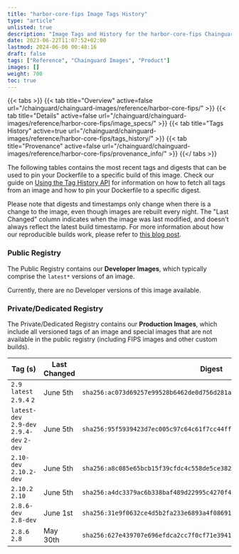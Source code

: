 ```yaml
---
title: "harbor-core-fips Image Tags History"
type: "article"
unlisted: true
description: "Image Tags and History for the harbor-core-fips Chainguard Image"
date: 2023-06-22T11:07:52+02:00
lastmod: 2024-06-06 00:48:16
draft: false
tags: ["Reference", "Chainguard Images", "Product"]
images: []
weight: 700
toc: true
---
```


{{< tabs >}}
{{< tab title="Overview" active=false url="/chainguard/chainguard-images/reference/harbor-core-fips/" >}}
{{< tab title="Details" active=false url="/chainguard/chainguard-images/reference/harbor-core-fips/image_specs/" >}}
{{< tab title="Tags History" active=true url="/chainguard/chainguard-images/reference/harbor-core-fips/tags_history/" >}}
{{< tab title="Provenance" active=false url="/chainguard/chainguard-images/reference/harbor-core-fips/provenance_info/" >}}
{{</ tabs >}}

The following tables contains the most recent tags and digests that can be used to pin your Dockerfile to a specific build of this image. Check our guide on [Using the Tag History API](/chainguard/chainguard-images/using-the-tag-history-api/) for information on how to fetch all tags from an image and how to pin your Dockerfile to a specific digest.

Please note that digests and timestamps only change when there is a change to the image, even though images are rebuilt every night. The "Last Changed" column indicates when the image was last modified, and doesn't always reflect the latest build timestamp. For more information about how our reproducible builds work, please refer to [this blog post](https://www.chainguard.dev/unchained/reproducing-chainguards-reproducible-image-builds).

### Public Registry
The Public Registry contains our **Developer Images**, which typically comprise the `latest*` versions of an image.

Currently, there are no Developer versions of this image available.

### Private/Dedicated Registry
The Private/Dedicated Registry contains our **Production Images**, which include all versioned tags of an image and special images that are not available in the public registry (including FIPS images and other custom builds).

| Tag (s)                                     | Last Changed | Digest                                                                    |
|---------------------------------------------|--------------|---------------------------------------------------------------------------|
|  `2.9` `latest` `2.9.4` `2`                 | June 5th     | `sha256:ac073d69257e99528b6462de0d756d281a1a79e27668c73d42125cc45201c24d` |
|  `latest-dev` `2.9-dev` `2.9.4-dev` `2-dev` | June 5th     | `sha256:95f5939423d7ec005c97c64c61f7cc44ffc3a05ec7ee749c27e2cfb91e2c7429` |
|  `2.10-dev` `2.10.2-dev`                    | June 5th     | `sha256:a8c085e65bcb15f39cfdc4c558de5ce3822154311815a9b70b8a177905d9ee72` |
|  `2.10.2` `2.10`                            | June 5th     | `sha256:a4dc3379ac6b338baf489d22995c4270f4f1727806168ba34dc1ce85be297013` |
|  `2.8.6-dev` `2.8-dev`                      | June 1st     | `sha256:31e9f0632ce4d5b2fa233e6893a4f086918d657fd30d9be14160198cfbd05957` |
|  `2.8.6` `2.8`                              | May 30th     | `sha256:627e439707e696efdca2cc7f0cf71e39414d9125e86a35bee0f69631fe231b01` |

